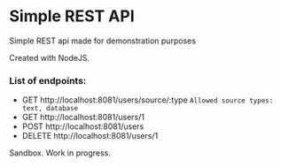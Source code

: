 # Simple REST API
Simple REST api made for demonstration purposes

Created with NodeJS.

### List of endpoints:
* GET http://localhost:8081/users/source/:type
```Allowed source types: text, database```
* GET http://localhost:8081/users/1
* POST http://localhost:8081/users
* DELETE http://localhost:8081/users/1

Sandbox. 
Work in progress.
